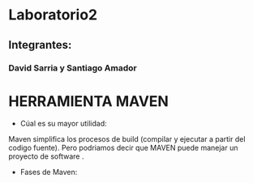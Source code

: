 # Laboratorio2
## Integrantes:
### David Sarria y Santiago Amador
# HERRAMIENTA MAVEN
- Cúal es su mayor utilidad:
   
 Maven simplifica los procesos de build (compilar y ejecutar a partir del codigo fuente). Pero podriamos decir que MAVEN puede manejar un proyecto de software .

- Fases de Maven:
